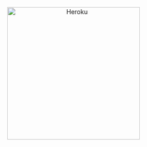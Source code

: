 <p align="center">
<a href="https://crissvevo-obfuscation.vercel.app" target="_blank"><img title="DEPLOY-ON HEROKU" src="https://img.shields.io/badge/ENCRYPT%20YOUR-CODE%20HERE-white"" alt="Heroku" width="300"></a>
</p>
